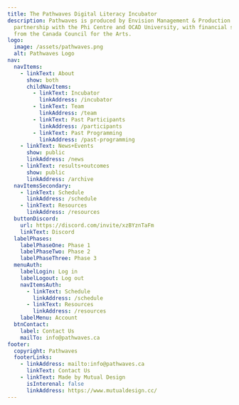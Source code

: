 ```yaml
---
title: The Pathwaves Digital Literacy Incubator
description: Pathwaves is produced by Envision Management & Production in
  partnership with the Phi Centre and OCAD University, with financial support
  from the Canada Council for the Arts.
logo:
  image: /assets/pathwaves.png
  alt: Pathwaves Logo
nav:
  navItems:
    - linkText: About
      show: both
      childNavItems:
        - linkText: Incubator
          linkAddress: /incubator
        - linkText: Team
          linkAddress: /team
        - linkText: Past Participants
          linkAddress: /participants
        - linkText: Past Programming
          linkAddress: /past-programming
    - linkText: News+Events
      show: public
      linkAddress: /news
    - linkText: results+outcomes
      show: public
      linkAddress: /archive
  navItemsSecondary:
    - linkText: Schedule
      linkAddress: /schedule
    - linkText: Resources
      linkAddress: /resources
  buttonDiscord:
    url: https://discord.com/invite/xzBYznTaFm
    linkText: Discord
  labelPhases:
    labelPhaseOne: Phase 1
    labelPhaseTwo: Phase 2
    labelPhaseThree: Phase 3
  menuAuth:
    labelLogin: Log in
    labelLogout: Log out
    navItemsAuth:
      - linkText: Schedule
        linkAddress: /schedule
      - linkText: Resources
        linkAddress: /resources
    labelMenu: Account
  btnContact:
    label: Contact Us
    mailTo: info@pathwaves.ca
footer:
  copyright: Pathwaves
  footerLinks:
    - linkAddress: mailto:info@pathwaves.ca
      linkText: Contact Us
    - linkText: Made by Mutual Design
      isInterenal: false
      linkAddress: https://www.mutualdesign.cc/
---
```

